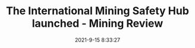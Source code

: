 ---
"title": "The International Mining Safety Hub launched - Mining Review"
"date": "2021-9-15 8:33:27"
"feed_name": "GOOGLENEWSMINING"
"feed_website": "https://news.google.com/search?q=mining%2Bincident&hl=en-US&gl=US&ceid=US:en"
"feed_rss": "https://news.google.com/rss/search?q=mining%2Bincident&hl=en-US&gl=US&ceid=US:en"
"link": "https://www.miningreview.com/coal/the-international-mining-safety-hub-launched/"
"file": "_posts/2021-1-1-31306ca664c29b4cbd591da13dfd9f414c5200af.md"
"accident": "0"
"drilling": "0"
"dead": "0"
"injured": "0"
---